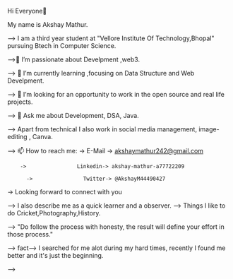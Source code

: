 Hi Everyone👋                                                             

<!--

--> My name is Akshay Mathur.
--> I am a third year student at "Vellore Institute Of Technology,Bhopal" pursuing Btech in Computer Science.

-->🔭 I’m passionate about Develpment ,web3.

--> 🌱 I’m currently learning ,focusing on Data Structure and Web Develpment.

--> 🤔 I’m looking for an opportunity to work in the open source and real life projects.

--> 💬 Ask me about Development, DSA, Java.

--> Apart from technical I also work in social media management, image-editing , Canva.

--> 📫 How to reach me: 
       ->                 E-Mail -> akshaymathur242@gmail.com
                    
        ->                Linkedin-> akshay-mathur-a77722209
                    
          ->                Twitter-> @AkshayM44490427
                 
 
  ->  Looking forward to connect with you
                    
--> I also describe me as a quick learner and a observer.
--> Things I like to do   Cricket,Photography,History.

--> "Do follow the process with honesty, the result will define your effort in those process."

--> fact--> I searched for me alot during my hard times, recently I found  me better and it's just the beginning.
         
         

-->
